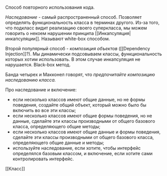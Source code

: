 Способ повторного использования кода.

*Наследование* - самый распространенный способ. Позволяет определять функциональность класса в терминах другого. Из-за того, что подкласс видит реализацию своего суперкласса, мы можем говорить о некоем нарушении принципа [[Инкапсуляция|инкапсуляции]]. Называют white-box способом.

Второй популярный способ - *композиция объектов* ([[Dependency Injection]]?). Мы динамически подсовываем классы, функциональность которых хотим использовать. В этом случае инкапсуляция не нарушается. Black-box метод.

Банда четырех и Макконел говорят, что *предпочитайте композицию наследованию класса.*

Про наследование и включение:
* если несколько классов имеют общие данные, но не формы поведения, создайте общий объект, который можно было бы включить во все эти классы;
* если несколько классов имеют общие формы поведения, но не данные, сделайте эти классы производными от общего базового класса, определяющего общие методы;
* если несколько классов имеют общие данные и формы поведения, сделайте эти классы производными от общего базового класса, определяющего общие данные и методы;
* используйте наследование, если хотите, чтобы интерфейс определялся базовым классом, и включение, если хотите сами контролировать интерфейс.

[[Класс]]